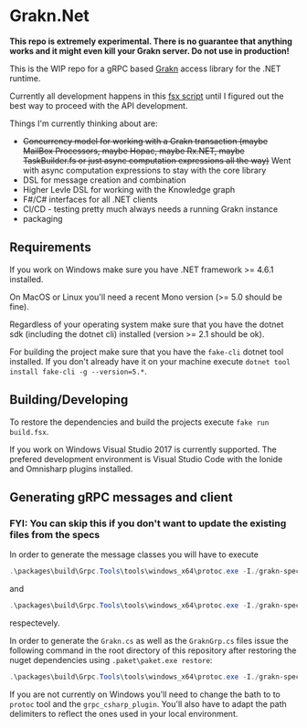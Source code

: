 # Grakn.Net

**This repo is extremely experimental. There is no guarantee that anything works and it might even kill your Grakn server. Do not use in production!**

This is the WIP repo for a gRPC based [Grakn](https://grakn.ai/) access library for the .NET runtime.

Currently all development happens in this [fsx script](https://github.com/WalternativE/Grakn.Net/blob/master/src/FsGrakn/Script.fsx) until I figured out the best way to proceed with the API development.

Things I'm currently thinking about are:

- ~~Concurrency model for working with a Grakn transaction (maybe MailBox Processors, maybe Hopac, maybe Rx.NET, maybe TaskBuilder.fs or just async computation expressions all the way)~~ Went with async computation expressions to stay with the core library
- DSL for message creation and combination
- Higher Levle DSL for working with the Knowledge graph
- F#/C# interfaces for all .NET clients
- CI/CD - testing pretty much always needs a running Grakn instance
- packaging

## Requirements

If you work on Windows make sure you have .NET framework >= 4.6.1 installed.

On MacOS or Linux you'll need a recent Mono version (>= 5.0 should be fine).

Regardless of your operating system make sure that you have the dotnet sdk (including the dotnet cli) installed (version >= 2.1 should be ok).

For building the project make sure that you have the `fake-cli` dotnet tool installed. If you don't already have it on your machine execute `dotnet tool install fake-cli -g --version=5.*`.

## Building/Developing

To restore the dependencies and build the projects execute `fake run build.fsx`.

If you work on Windows Visual Studio 2017 is currently supported. The prefered development environment is Visual Studio Code with the Ionide and Omnisharp plugins installed.

## Generating gRPC messages and client
### FYI: You can skip this if you don't want to update the existing files from the specs

In order to generate the message classes you will have to execute

```powershell
.\packages\build\Grpc.Tools\tools\windows_x64\protoc.exe -I./grakn-spec/proto --csharp_out src\Grakn.Net .\grakn-spec\proto\concept.proto
```

and

``` powershell
.\packages\build\Grpc.Tools\tools\windows_x64\protoc.exe -I./grakn-spec/proto --csharp_out src\Grakn.Net .\grakn-spec\proto\iterator.proto
```

respectevely.

In order to generate the `Grakn.cs` as well as the `GraknGrp.cs` files issue the following command in the root directory of this repository after restoring the nuget dependencies using `.paket\paket.exe restore`:

```powershell
.\packages\build\Grpc.Tools\tools\windows_x64\protoc.exe -I./grakn-spec/proto --csharp_out src\Grakn.Net --grpc_out src\Grakn.Net ./grakn-spec/proto/grakn.proto --plugin=protoc-gen-grpc=.\packages\build\Grpc.Tools\tools\windows_x64\grpc_csharp_plugin.exe
```

If you are not currently on Windows you'll need to change the bath to to `protoc` tool and the `grpc_csharp_plugin`. You'll also have to adapt the path delimiters to reflect the ones used in your local environment.
